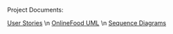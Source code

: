 Project Documents:

[User Stories](https://github.com/KasraAzizzadeh/AP_Project_OnlineFood/files/14102945/User.Stories.pdf) \n
[OnlineFood UML](https://github.com/KasraAzizzadeh/AP_Project_OnlineFood/assets/119733785/be615508-4202-49d1-ad5b-3f2c620723a2) \n
[Sequence Diagrams](https://github.com/KasraAzizzadeh/AP_Project_OnlineFood/files/14102972/Sequence.Diagrams.zip)
